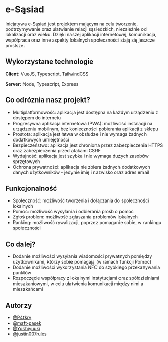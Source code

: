 # e-Sąsiad

Inicjatywa e-Sąsiad jest projektem mającym na celu tworzenie, podtrzymywanie oraz ułatwianie relacji sąsiedzkich, niezależnie od lokalizacji oraz wieku. Dzięki naszej aplikacji internetowej, komunikacja, współpraca oraz inne aspekty lokalnych społeczności stają się jeszcze prostsze.

## Wykorzystane technologie

**Client:** VueJS, Typescript, TailwindCSS

**Server:** Node, Typescript, Express


## Co odróznia nasz projekt?

- Multiplatformowość: aplikacja jest dostępna na każdym urządzeniu z dostępem do internetu
- Progresywna aplikacja internetowa (PWA): możliwość instalacji na urządzeniu mobilnym, bez konieczności pobierania aplikacji z sklepu
- Prostota: aplikacja jest łatwa w obsłudze i nie wymaga żadnych dodatkowych umiejętności
- Bezpieczeństwo: aplikacja jest chroniona przez zabezpieczenia HTTPS oraz zabezpieczenia przed atakami CSRF
- Wydajność: aplikacja jest szybka i nie wymaga dużych zasobów sprzętowych
- Ochrona prywatności: aplikacja nie zbiera żadnych dodatkowych danych użytkowników - jedynie imię i nazwisko oraz adres email

## Funkcjonalność

- Społeczność: możliwość tworzenia i dołączania do społeczności lokalnych
- Pomoc: możliwość wysyłania i odbierania prośb o pomoc
- Zgłoś problem: możliwość zgłaszania problemów lokalnych
- Ranking: możliwość rywalizacji, poprzez pomaganie sobie, w rankingu społeczności

## Co dalej?

- Dodanie możliwości wysyłania wiadomości prywatnych pomiędzy użytkownikami, którzy sobie pomagają (w ramach funkcji Pomoc)
- Dodanie możliwości wykorzystania NFC do szybkiego przekazywania punktów
- Rozpoczęcie współpracy z lokalnymi instytucjami oraz spółdzielniami mieszkaniowymi, w celu ułatwienia komunikacji między nimi a mieszkańcami


## Autorzy

- [@P4tkry](https://github.com/P4tkry)
- [@matt-pasek](https://www.github.com/matt-pasek)
- [@Yoshiyuuki](https://github.com/Yoshiyuuki)
- [@justin007rules](https://github.com/justin007rules)

